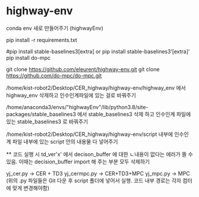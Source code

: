 # highway-env

conda env 새로 만들어주기 (highwayEnv)

pip install -r requirements.txt

#pip install stable-baselines3[extra]
or pip install stable-baselines3’[extra]’
pip install do-mpc

git clone https://github.com/eleurent/highway-env.git
git clone https://github.com/do-mpc/do-mpc.git


/home/kist-robot2/Desktop/CER_highway/highway-env/highway_env 에서
highway_env 삭제하고 인수인계파일에 있는 걸로 바꿔주기 

/home/anaconda3/envs/"highwayEnv"/lib/python3.8/site-packages/stable_baselines3 에서 
stable_baselines3 삭제 하고 인수인계 파일에 있는 stable_baselines3 로 바꿔주기 

/home/kist-robot2/Desktop/CER_highway/highway-env/script 내부에
인수인계 파일 내부에 있는 script 안의 내용물 다 넣어주기 


** 코드 실행 시 td_ver'x' 에서 decison_buffer 에 대한 ㄴ내용이 없다는 에러가 뜰 수 있음. 
이때는 decision_buffer import 해 주는 부분 모두 삭제하기 


yj_cer.py -> CER + TD3
yj_cermpc.py -> CER+TD3+MPC
yj_mpc.py -> MPC
(위의 .py 파일들은 Git 다운 후 script 폴더에 넣어서 실행. 코드 내부 경로는 각자 컴터에 맞게 변경해야함)
